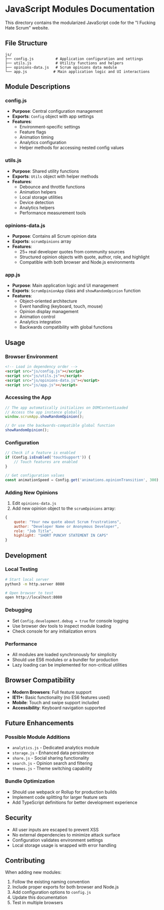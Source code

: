# JavaScript Modules Documentation

This directory contains the modularized JavaScript code for the "I Fucking Hate Scrum" website.

## File Structure

```
js/
├── config.js          # Application configuration and settings
├── utils.js           # Utility functions and helpers
├── opinions-data.js   # Scrum opinions data module
└── app.js            # Main application logic and UI interactions
```

## Module Descriptions

### config.js
- **Purpose**: Central configuration management
- **Exports**: `Config` object with app settings
- **Features**:
  - Environment-specific settings
  - Feature flags
  - Animation timing
  - Analytics configuration
  - Helper methods for accessing nested config values

### utils.js
- **Purpose**: Shared utility functions
- **Exports**: `Utils` object with helper methods
- **Features**:
  - Debounce and throttle functions
  - Animation helpers
  - Local storage utilities
  - Device detection
  - Analytics helpers
  - Performance measurement tools

### opinions-data.js
- **Purpose**: Contains all Scrum opinion data
- **Exports**: `scrumOpinions` array
- **Features**:
  - 25+ real developer quotes from community sources
  - Structured opinion objects with quote, author, role, and highlight
  - Compatible with both browser and Node.js environments

### app.js
- **Purpose**: Main application logic and UI management
- **Exports**: `ScrumOpinionApp` class and `showRandomOpinion` function
- **Features**:
  - Object-oriented architecture
  - Event handling (keyboard, touch, mouse)
  - Opinion display management
  - Animation control
  - Analytics integration
  - Backwards compatibility with global functions

## Usage

### Browser Environment
```html
<!-- Load in dependency order -->
<script src="js/config.js"></script>
<script src="js/utils.js"></script>
<script src="js/opinions-data.js"></script>
<script src="js/app.js"></script>
```

### Accessing the App
```javascript
// The app automatically initializes on DOMContentLoaded
// Access the app instance globally
window.scrumApp.showRandomOpinion();

// Or use the backwards-compatible global function
showRandomOpinion();
```

### Configuration
```javascript
// Check if a feature is enabled
if (Config.isEnabled('touchSupport')) {
    // Touch features are enabled
}

// Get configuration values
const animationSpeed = Config.get('animations.opinionTransition', 300);
```

### Adding New Opinions
1. Edit `opinions-data.js`
2. Add new opinion object to the `scrumOpinions` array:
```javascript
{
    quote: "Your new quote about Scrum frustrations",
    author: "Developer Name or Anonymous Developer",
    role: "Job Title",
    highlight: "SHORT PUNCHY STATEMENT IN CAPS"
}
```

## Development

### Local Testing
```bash
# Start local server
python3 -m http.server 8080

# Open browser to test
open http://localhost:8080
```

### Debugging
- Set `Config.development.debug = true` for console logging
- Use browser dev tools to inspect module loading
- Check console for any initialization errors

### Performance
- All modules are loaded synchronously for simplicity
- Should use ES6 modules or a bundler for production
- Lazy loading can be implemented for non-critical utilities

## Browser Compatibility

- **Modern Browsers**: Full feature support
- **IE11+**: Basic functionality (no ES6 features used)
- **Mobile**: Touch and swipe support included
- **Accessibility**: Keyboard navigation supported

## Future Enhancements

### Possible Module Additions
- `analytics.js` - Dedicated analytics module
- `storage.js` - Enhanced data persistence
- `share.js` - Social sharing functionality
- `search.js` - Opinion search and filtering
- `themes.js` - Theme switching capability

### Bundle Optimization
- Should use webpack or Rollup for production builds
- Implement code splitting for larger feature sets
- Add TypeScript definitions for better development experience

## Security

- All user inputs are escaped to prevent XSS
- No external dependencies to minimize attack surface
- Configuration validates environment settings
- Local storage usage is wrapped with error handling

## Contributing

When adding new modules:
1. Follow the existing naming convention
2. Include proper exports for both browser and Node.js
3. Add configuration options to `config.js`
4. Update this documentation
5. Test in multiple browsers
